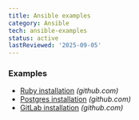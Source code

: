 ```yaml
---
title: Ansible examples
category: Ansible
tech: ansible-examples
status: active
lastReviewed: '2025-09-05'
---
```


### Examples

 * [Ruby installation](https://github.com/chelsea/ansible-example-ruby/blob/master/roles/webserver/tasks/main.yml) _(github.com)_
 * [Postgres installation](https://github.com/chelsea/ansible-example-ruby/blob/master/roles/db/tasks/main.yml)  _(github.com)_
 * [GitLab installation](https://github.com/tingtun/ansible-playbook-gitlab) _(github.com)_
